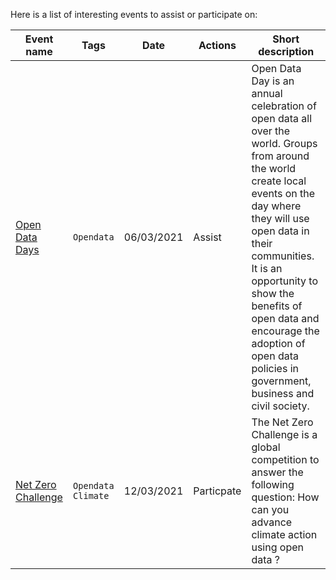 

Here is a list of interesting events to assist or participate on:


Event name| Tags | Date | Actions | Short description| 
--- | --- | --- | --- | --- | 
[Open Data Days](https://opendataday.org/)| `Opendata` | 06/03/2021 | Assist | Open Data Day is an annual celebration of open data all over the world. Groups from around the world create local events on the day where they will use open data in their communities. It is an opportunity to show the benefits of open data and encourage the adoption of open data policies in government, business and civil society.|  
[Net Zero Challenge](https://www.netzerochallenge.info/)| `Opendata` `Climate` | 12/03/2021 | Particpate | The Net Zero Challenge is a global competition to answer the following question: How can you advance climate action using open data ?|  

